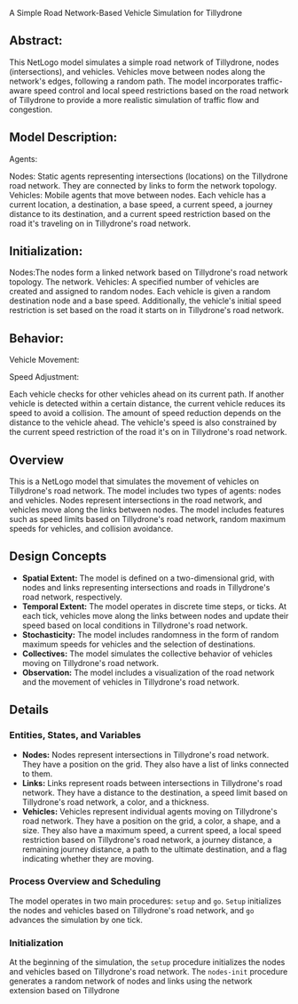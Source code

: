  A Simple Road Network-Based Vehicle Simulation for Tillydrone

## Abstract:
This NetLogo model simulates a simple road network of Tillydrone, nodes (intersections), and vehicles. Vehicles move between nodes along the network's edges, following a random path. The model incorporates traffic-aware speed control and local speed restrictions based on the road network of Tillydrone to provide a more realistic simulation of traffic flow and congestion.

## Model Description:

Agents:

Nodes: Static agents representing intersections (locations) on the Tillydrone road network. They are connected by links to form the network topology.
Vehicles: Mobile agents that move between nodes. Each vehicle has a current location, a destination, a base speed, a current speed, a journey distance to its destination, and a current speed restriction based on the road it's traveling on in Tillydrone's road network.
## Initialization:

Nodes:The nodes form a linked network  based on Tillydrone's road network topology. The network.
Vehicles: A specified number of vehicles are created and assigned to random nodes. Each vehicle is given a random destination node and a base speed. Additionally, the vehicle's initial speed restriction is set based on the road it starts on in Tillydrone's road network.
## Behavior:

Vehicle Movement:

Speed Adjustment:

Each vehicle checks for other vehicles ahead on its current path.
If another vehicle is detected within a certain distance, the current vehicle reduces its speed to avoid a collision.
The amount of speed reduction depends on the distance to the vehicle ahead.
The vehicle's speed is also constrained by the current speed restriction of the road it's on in Tillydrone's road network.

Overview
--------

This is a NetLogo model that simulates the movement of vehicles on Tillydrone's road network. The model includes two types of agents: nodes and vehicles. Nodes represent intersections in the road network, and vehicles move along the links between nodes. The model includes features such as speed limits based on Tillydrone's road network, random maximum speeds for vehicles, and collision avoidance.

Design Concepts
---------------

* **Spatial Extent:** The model is defined on a two-dimensional grid, with nodes and links representing intersections and roads in Tillydrone's road network, respectively.
* **Temporal Extent:** The model operates in discrete time steps, or ticks. At each tick, vehicles move along the links between nodes and update their speed based on local conditions in Tillydrone's road network.
* **Stochasticity:** The model includes randomness in the form of random maximum speeds for vehicles and the selection of destinations.
* **Collectives:** The model simulates the collective behavior of vehicles moving on Tillydrone's road network.
* **Observation:** The model includes a visualization of the road network and the movement of vehicles in Tillydrone's road network.

Details
-------

### Entities, States, and Variables

* **Nodes:** Nodes represent intersections in Tillydrone's road network. They have a position on the grid. They also have a list of links connected to them.
* **Links:** Links represent roads between intersections in Tillydrone's road network. They have a distance to the destination, a speed limit based on Tillydrone's road network, a color, and a thickness.
* **Vehicles:** Vehicles represent individual agents moving on Tillydrone's road network. They have a position on the grid, a color, a shape, and a size. They also have a maximum speed, a current speed, a local speed restriction based on Tillydrone's road network, a journey distance, a remaining journey distance, a path to the ultimate destination, and a flag indicating whether they are moving.

### Process Overview and Scheduling

The model operates in two main procedures: `setup` and `go`. `Setup` initializes the nodes and vehicles based on Tillydrone's road network, and `go` advances the simulation by one tick.

### Initialization

At the beginning of the simulation, the `setup` procedure initializes the nodes and vehicles based on Tillydrone's road network. The `nodes-init` procedure generates a random network of nodes and links using the network extension based on Tillydrone
